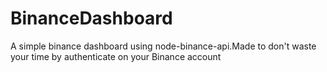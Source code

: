 # BinanceDashboard
A simple binance dashboard using node-binance-api.Made to don't waste your time by authenticate on your Binance account
